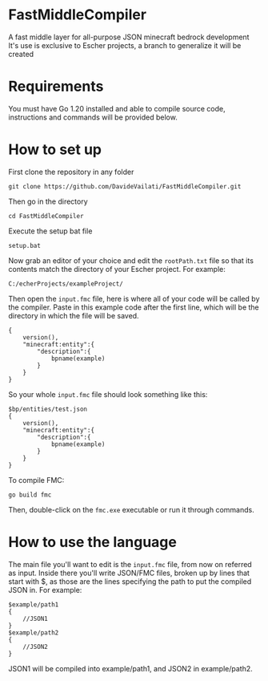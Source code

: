 # FastMiddleCompiler
A fast middle layer for all-purpose JSON minecraft bedrock development
It's use is exclusive to Escher projects, a branch to generalize it will be created
# Requirements
You must have Go 1.20 installed and able to compile source code, instructions and commands will be provided below.
# How to set up
First clone the repository in any folder 
```shell
git clone https://github.com/DavideVailati/FastMiddleCompiler.git
```
Then go in the directory
```shell
cd FastMiddleCompiler
```
Execute the setup bat file
```shell
setup.bat
```
Now grab an editor of your choice and edit the `rootPath.txt` file so that its contents match the directory of your 
Escher project. For example:
```shell
C:/echerProjects/exampleProject/
```
Then open the `input.fmc` file, here is where all of your code will be called by the compiler. Paste in this example
code after the first line, which will be the directory in which the file will be saved.

```
{
    version(),
    "minecraft:entity":{
        "description":{
            bpname(example)
        }
    }
}
```
So your whole `input.fmc` file should look something like this:
```
$bp/entities/test.json
{
    version(),
    "minecraft:entity":{
        "description":{
            bpname(example)
        }
    }
}
```
To compile FMC:
```shell
go build fmc
```
Then, double-click on the `fmc.exe` executable or run it through commands.
# How to use the language
The main file you'll want to edit is the `input.fmc` file, from now on referred as input.
Inside there you'll write JSON/FMC files, broken up by lines that start with $, as those are the lines
specifying the path to put the compiled JSON in. For example:
```
$example/path1
{
    //JSON1
}
$example/path2
{
    //JSON2
}
```
JSON1 will be compiled into example/path1, and JSON2 in example/path2.